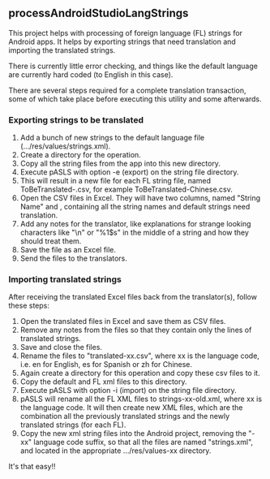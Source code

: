 ## processAndroidStudioLangStrings
This project helps with processing of foreign language (FL) strings for Android apps. It helps by exporting strings that need 
translation and importing the translated strings. 

There is currently little error checking, and things like the default language are currently hard coded (to English 
in this case).

There are several steps required for a complete translation transaction, some of which take place before executing this 
utility and some afterwards.

### Exporting strings to be translated
1. Add a bunch of new strings to the default language file (.../res/values/strings.xml).
2. Create a directory for the operation.
3. Copy all the string files from the app into this new directory.
4. Execute pASLS with option -e (export) on the string file directory.
5. This will result in a new file for each FL string file, named ToBeTranslated-<language>.csv, for example 
ToBeTranslated-Chinese.csv.
6. Open the CSV files in Excel. They will have two columns, named "String Name" and <default language name>, containing 
all the string names and default strings need translation.
7. Add any notes for the translator, like explanations for strange looking characters like "\n" or "%1$s" in the middle 
of a string and how they should treat them.
8. Save the file as an Excel file.
9. Send the files to the translators.

### Importing translated strings
After receiving the translated Excel files back from the translator(s), follow these steps:
1. Open the translated files in Excel and save them as CSV files.
2. Remove any notes from the files so that they contain only the lines of translated strings.
3. Save and close the files.
4. Rename the files to "translated-xx.csv", where xx is the language code, i.e. en for English, es for 
Spanish or zh for Chinese.
5. Again create a directory for this operation and copy these csv files to it.
6. Copy the default and FL xml files to this directory.
7. Execute pASLS with option -i (import) on the string file directory.
8. pASLS will rename all the FL XML files to strings-xx-old.xml, where xx is the language code. It will then create new
XML files, which are the combination all the previously translated strings and the newly translated strings (for each 
FL).
9. Copy the new xml string files into the Android project, removing the "-xx" language code suffix, so that all the 
files are named "strings.xml", and located in the appropriate .../res/values-xx directory. 

It's that easy!!
